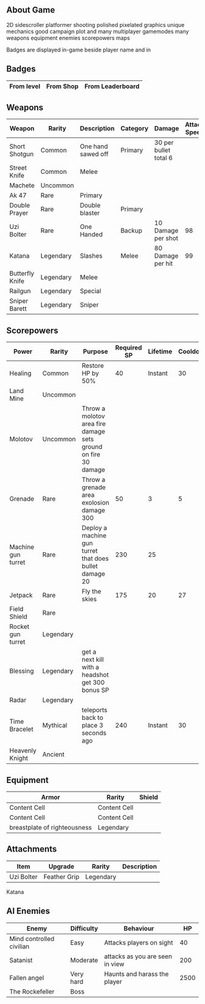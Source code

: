 ## About Game
2D sidescroller platformer shooting polished
pixelated graphics unique mechanics good campaign
plot and many multiplayer gamemodes many weapons
equipment enemies scorepowers maps

Badges are displayed in-game beside player name
and in 

## Badges 

From level | From Shop | From Leaderboard 
------------- | ------------- | ------------- 


## Weapons

Weapon | Rarity | Description | Category | Damage | Attack Speed | Mobility | Capacity | Shotgun 
------------- | ------------- | ------------- | ------------- | ------------- | ------------- | ------------- | ------------- | -------------
Short Shotgun | Common | One hand sawed off | Primary | 30 per bullet total 6 | 
Street Knife | Common | Melee
Machete | Uncommon
Ak 47 | Rare | Primary
Double Prayer | Rare | Double blaster | Primary | 
Uzi Bolter  | Rare | One Handed  | Backup | 10 Damage per shot | 98 | 70
Katana  | Legendary | Slashes | Melee | 80 Damage per hit | 99 | 85
Butterfly Knife | Legendary | Melee
Railgun | Legendary | Special
Sniper Barett | Legendary | Sniper

## Scorepowers

Power  | Rarity | Purpose | Required SP | Lifetime | Cooldown | Cost
------------- | ------------- | ------------- | ------------- | ------------- | ------------- | -------------
Healing | Common | Restore HP by 50% | 40 | Instant | 30 
Land Mine | Uncommon
Molotov | Uncommon | Throw a molotov area fire damage sets ground on fire 30 damage
Grenade  | Rare | Throw a grenade area exolosion damage 300 | 50 | 3 | 5
Machine gun turret | Rare | Deploy a machine gun turret that does bullet damage 20 | 230 | 25 
Jetpack | Rare | Fly the skies | 175 | 20 | 27 
Field Shield | Rare 
Rocket gun turret | Legendary
Blessing | Legendary | get a next kill with a headshot get 300 bonus SP 
Radar | Legendary 
Time Bracelet | Mythical | teleports back to place 3 seconds ago | 240 | Instant | 30
Heavenly Knight | Ancient

## Equipment

Armor  | Rarity | Shield
------------- | ------------- | -------------
Content Cell  | Content Cell
Content Cell  | Content Cell
breastplate of righteousness | Legendary

## Attachments

Item | Upgrade | Rarity | Description
------------- | ------------- | ------------- | -------------
Uzi Bolter | Feather Grip | Legendary | 
Katana 


## AI Enemies 

Enemy | Difficulty | Behaviour | HP 
------------- | ------------- | ------------- | -------------
Mind controlled civilian | Easy | Attacks players on sight | 40
Satanist | Moderate | attacks as you are seen in view | 200
Fallen angel | Very hard | Haunts and harass the player | 2500
The Rockefeller | Boss
